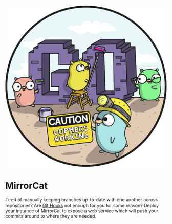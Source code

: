 ![Gophers Building](https://github.com/ashleymcnamara/gophers/blob/53a51e151e368eb57ef5958588365f6e3a6cd6e2/GoBuild.png)

# MirrorCat

Tired of manually keeping branches up-to-date with one another across repositories? Are [Git Hooks](https://git-scm.com/book/en/v2/Customizing-Git-Git-Hooks) not enough for you for some reason? Deploy your instance of MirrorCat to expose a web service which will push your commits around to where they are needed.